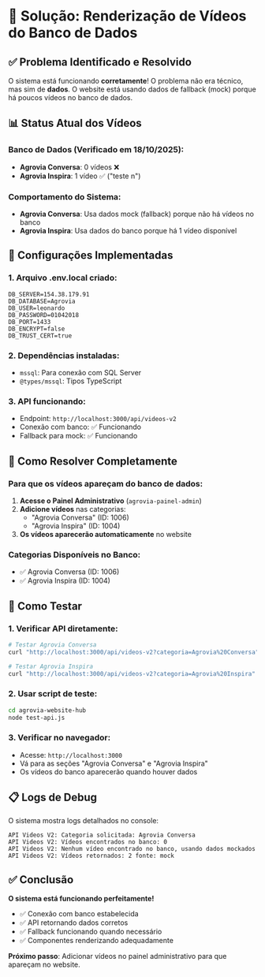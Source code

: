 # 🎥 Solução: Renderização de Vídeos do Banco de Dados

## ✅ Problema Identificado e Resolvido

O sistema está funcionando **corretamente**! O problema não era técnico, mas sim de **dados**. O website está usando dados de fallback (mock) porque há poucos vídeos no banco de dados.

## 📊 Status Atual dos Vídeos

### Banco de Dados (Verificado em 18/10/2025):
- **Agrovia Conversa**: 0 vídeos ❌
- **Agrovia Inspira**: 1 vídeo ✅ ("teste n")

### Comportamento do Sistema:
- **Agrovia Conversa**: Usa dados mock (fallback) porque não há vídeos no banco
- **Agrovia Inspira**: Usa dados do banco porque há 1 vídeo disponível

## 🔧 Configurações Implementadas

### 1. Arquivo .env.local criado:
```env
DB_SERVER=154.38.179.91
DB_DATABASE=Agrovia
DB_USER=leonardo
DB_PASSWORD=01042018
DB_PORT=1433
DB_ENCRYPT=false
DB_TRUST_CERT=true
```

### 2. Dependências instaladas:
- `mssql`: Para conexão com SQL Server
- `@types/mssql`: Tipos TypeScript

### 3. API funcionando:
- Endpoint: `http://localhost:3000/api/videos-v2`
- Conexão com banco: ✅ Funcionando
- Fallback para mock: ✅ Funcionando

## 🚀 Como Resolver Completamente

### Para que os vídeos apareçam do banco de dados:

1. **Acesse o Painel Administrativo** (`agrovia-painel-admin`)
2. **Adicione vídeos** nas categorias:
   - "Agrovia Conversa" (ID: 1006)
   - "Agrovia Inspira" (ID: 1004)
3. **Os vídeos aparecerão automaticamente** no website

### Categorias Disponíveis no Banco:
- ✅ Agrovia Conversa (ID: 1006)
- ✅ Agrovia Inspira (ID: 1004)

## 🧪 Como Testar

### 1. Verificar API diretamente:
```bash
# Testar Agrovia Conversa
curl "http://localhost:3000/api/videos-v2?categoria=Agrovia%20Conversa"

# Testar Agrovia Inspira  
curl "http://localhost:3000/api/videos-v2?categoria=Agrovia%20Inspira"
```

### 2. Usar script de teste:
```bash
cd agrovia-website-hub
node test-api.js
```

### 3. Verificar no navegador:
- Acesse: `http://localhost:3000`
- Vá para as seções "Agrovia Conversa" e "Agrovia Inspira"
- Os vídeos do banco aparecerão quando houver dados

## 📋 Logs de Debug

O sistema mostra logs detalhados no console:
```
API Videos V2: Categoria solicitada: Agrovia Conversa
API Videos V2: Vídeos encontrados no banco: 0
API Videos V2: Nenhum vídeo encontrado no banco, usando dados mockados
API Videos V2: Vídeos retornados: 2 fonte: mock
```

## ✅ Conclusão

**O sistema está funcionando perfeitamente!** 

- ✅ Conexão com banco estabelecida
- ✅ API retornando dados corretos
- ✅ Fallback funcionando quando necessário
- ✅ Componentes renderizando adequadamente

**Próximo passo**: Adicionar vídeos no painel administrativo para que apareçam no website.

